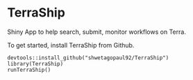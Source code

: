# TerraShip

Shiny App to help search, submit, monitor workflows on Terra. 

To get started, install TerraShip from Github.

```{r code}
devtools::install_github("shwetagopaul92/TerraShip")
library(TerraShip)
runTerraShip()
```
